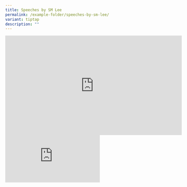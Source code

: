```yaml
---
title: Speeches by SM Lee
permalink: /example-folder/speeches-by-sm-lee/
variant: tiptap
description: ""
---
```

<div class="iframe-wrapper">
<iframe height="315" width="560" allowfullscreen="true" frameborder="0" src="https://www.youtube.com/embed/wo7njZRtDFo?si=VKEMkeKQtHXxsaAH"></iframe>
</div>
<div class="iframe-wrapper">
<iframe allowfullscreen="true" frameborder="0" src="https://www.youtube.com/embed/xqZOnQ-2tLY?si=ylfXyyISgsk-A6On"></iframe>
</div>
<p></p>